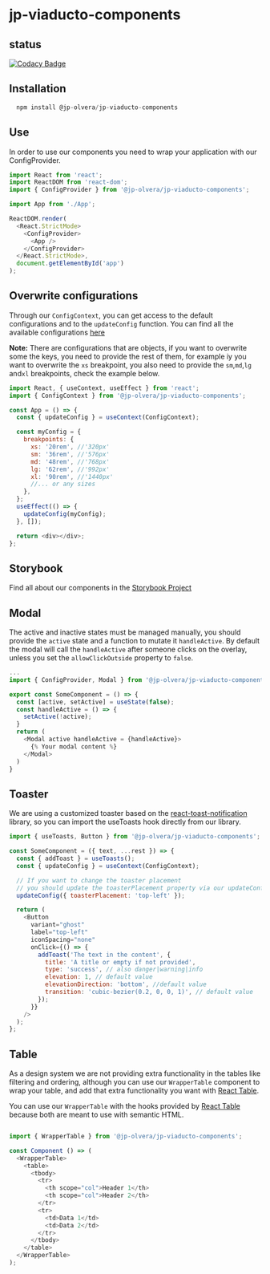 # jp-viaducto-components

## status

[![Codacy Badge](https://app.codacy.com/project/badge/Grade/3d5e6929fd254dbab5d0b5e710333158)](https://www.codacy.com/gh/jp-olvera/jp-viaducto-components/dashboard?utm_source=github.com&utm_medium=referral&utm_content=jp-olvera/jp-viaducto-components&utm_campaign=Badge_Grade)

## Installation

```js
  npm install @jp-olvera/jp-viaducto-components
```

## Use

In order to use our components you need to wrap your application with our ConfigProvider.

```js
import React from 'react';
import ReactDOM from 'react-dom';
import { ConfigProvider } from '@jp-olvera/jp-viaducto-components';

import App from './App';

ReactDOM.render(
  <React.StrictMode>
    <ConfigProvider>
      <App />
    </ConfigProvider>
  </React.StrictMode>,
  document.getElementById('app')
);
```

## Overwrite configurations

Through our `ConfigContext`, you can get access to the default configurations and to the `updateConfig` function.
You can find all the available configurations [here](https://github.com/jp-olvera/jp-viaducto-components/blob/staging/src/utils/config.ts)

**Note:** There are configurations that are objects, if you want to overwrite some the keys, you need to provide the rest of them,
for example iy you want to overwrite the `xs` breakpoint, you also need to provide the `sm`,`md`,`lg` and`xl` breakpoints, check the example below.

```js
import React, { useContext, useEffect } from 'react';
import { ConfigContext } from '@jp-olvera/jp-viaducto-components';

const App = () => {
  const { updateConfig } = useContext(ConfigContext);

  const myConfig = {
    breakpoints: {
      xs: '20rem', //'320px'
      sm: '36rem', //'576px'
      md: '48rem', //'768px'
      lg: '62rem', //'992px'
      xl: '90rem', //'1440px'
      //... or any sizes
    },
  };
  useEffect(() => {
    updateConfig(myConfig);
  }, []);

  return <div></div>;
};
```

## Storybook

Find all about our components in the [Storybook Project](https://jp-olvera.github.io/jp-viaducto-components)

## Modal

The active and inactive states must be managed manually, you should provide the `active` state and a function to mutate it `handleActive`. By default the modal will call the `handleActive` after someone clicks on the overlay, unless you set the `allowClickOutside` property to `false`.

```js
...
import { ConfigProvider, Modal } from '@jp-olvera/jp-viaducto-components';

export const SomeComponent = () => {
  const [active, setActive] = useState(false);
  const handleActive = () => {
    setActive(!active);
  }
  return (
    <Modal active handleActive = {handleActive}>
      {% Your modal content %}
    </Modal>
  )
}
```

## Toaster

We are using a customized toaster based on the [react-toast-notification](https://www.npmjs.com/package/react-toast-notifications) library, so you can import the useToasts hook directly from our library.

```js
import { useToasts, Button } from '@jp-olvera/jp-viaducto-components';

const SomeComponent = ({ text, ...rest }) => {
  const { addToast } = useToasts();
  const { updateConfig } = useContext(ConfigContext);

  // If you want to change the toaster placement
  // you should update the toasterPlacement property via our updateConfig function
  updateConfig({ toasterPlacement: 'top-left' });

  return (
    <Button
      variant="ghost"
      label="top-left"
      iconSpacing="none"
      onClick={() => {
        addToast('The text in the content', {
          title: 'A title or empty if not provided',
          type: 'success', // also danger|warning|info
          elevation: 1, // default value
          elevationDirection: 'bottom', //default value
          transition: 'cubic-bezier(0.2, 0, 0, 1)', // default value
        });
      }}
    />
  );
};
```

## Table

As a design system we are not providing extra functionality in the tables like filtering and ordering, although you can use our `WrapperTable` component to wrap your table, and add that extra functionality you want with [React Table](https://react-table.tanstack.com/).

You can use our `WrapperTable` with the hooks provided by [React Table](https://react-table.tanstack.com/) because both are meant to use with semantic HTML.

```js

import { WrapperTable } from '@jp-olvera/jp-viaducto-components';

const Component () => (
  <WrapperTable>
    <table>
      <tbody>
        <tr>
          <th scope="col">Header 1</th>
          <th scope="col">Header 2</th>
        </tr>
        <tr>
          <td>Data 1</td>
          <td>Data 2</td>
        </tr>
      </tbody>
    </table>
  </WrapperTable>
);

```
